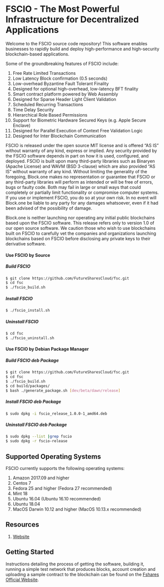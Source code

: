 
# FSCIO - The Most Powerful Infrastructure for Decentralized Applications

Welcome to the FSCIO source code repository! This software enables businesses to rapidly build and deploy high-performance and high-security blockchain-based applications.

Some of the groundbreaking features of FSCIO include:

1. Free Rate Limited Transactions 
1. Low Latency Block confirmation (0.5 seconds)
1. Low-overhead Byzantine Fault Tolerant Finality
1. Designed for optional high-overhead, low-latency BFT finality 
1. Smart contract platform powered by Web Assembly
1. Designed for Sparse Header Light Client Validation
1. Scheduled Recurring Transactions 
1. Time Delay Security
1. Hierarchical Role Based Permissions
1. Support for Biometric Hardware Secured Keys (e.g. Apple Secure Enclave)
1. Designed for Parallel Execution of Context Free Validation Logic
1. Designed for Inter Blockchain Communication 

FSCIO is released under the open source MIT license and is offered “AS IS” without warranty of any kind, express or implied. Any security provided by the FSCIO software depends in part on how it is used, configured, and deployed. FSCIO is built upon many third-party libraries such as Binaryen (Apache License) and WAVM  (BSD 3-clause) which are also provided “AS IS” without warranty of any kind. Without limiting the generality of the foregoing, Block.one makes no representation or guarantee that FSCIO or any third-party libraries will perform as intended or will be free of errors, bugs or faulty code. Both may fail in large or small ways that could completely or partially limit functionality or compromise computer systems. If you use or implement FSCIO, you do so at your own risk. In no event will Block.one be liable to any party for any damages whatsoever, even if it had been advised of the possibility of damage.  

Block.one is neither launching nor operating any initial public blockchains based upon the FSCIO software. This release refers only to version 1.0 of our open source software. We caution those who wish to use blockchains built on FSCIO to carefully vet the companies and organizations launching blockchains based on FSCIO before disclosing any private keys to their derivative software.
 
#### Use FSCIO by Source

##### Build FSCIO
```sh
$ git clone https://github.com/FutureSharesCloud/fsc.git
$ cd fsc
$ ./fscio_build.sh
```

##### Install FSCIO 
```sh
$ ./fscio_install.sh
```

##### Uninstall FSCIO
```sh
$ cd fsc
$ ./fscio_uninstall.sh
```

#### Use FSCIO by Debian Package Manager

##### Build FSCIO deb Package
```sh
$ git clone https://github.com/FutureSharesCloud/fsc.git
$ cd fsc
$ ./fscio_build.sh
$ cd build/packages/
$ bash ./generate_package.sh [dev/beta/dawn/release]
```

##### Install FSCIO deb Package
```sh
$ sudo dpkg -i fscio_release_1.0.0-1_amd64.deb
```

##### Uninstall FSCIO deb Package
```sh
$ sudo dpkg --list |grep fscio
$ sudo dpkg -r fscio-release
```

## Supported Operating Systems
FSCIO currently supports the following operating systems:  
1. Amazon 2017.09 and higher
2. Centos 7
3. Fedora 25 and higher (Fedora 27 recommended)
4. Mint 18
5. Ubuntu 16.04 (Ubuntu 16.10 recommended)
6. Ubuntu 18.04
7. MacOS Darwin 10.12 and higher (MacOS 10.13.x recommended)

## Resources
1. [Website](https://www.fshares.io)

<a name="gettingstarted"></a>
## Getting Started
Instructions detailing the process of getting the software, building it, running a simple test network that produces blocks, account creation and uploading a sample contract to the blockchain can be found on the [Fshares Official Website](https://www.fshares.io).
